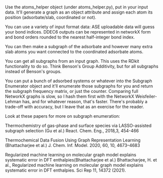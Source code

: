 Use the atoms_helper object (under atoms_helper.py), put in your input data. It'll generate a graph as an object attribute and assign each atom its position (adsorbate/slab, coordinated or not). 

You can use a variety of input format data: ASE uploadable data will guess your bond indices. DDEC6 outputs can be represented in networkX form and bond orders rounded to the nearest half-integer bond index.

You can then make a subgraph of the adsorbate and however many extra slab atoms you want connected to the coordinated adsorbate atoms.

You can get all subgraphs from an input graph. This uses the RDkit functionality to do so. Think Benson's Group Additivity, but for all subgraphs instead of Benson's groups. 

You can put a bunch of adsorbed systems or whatever into the Subgraph Enumerator object and it'll enumerate those subgraphs for you and return the subgraph frequency matrix, or just the counter. 
Comparing full NetworkX graphs is slow, so I hash them first with the NetworkX Weisfeiler-Lehman has, and for whatever reason, that's faster. There's probably a trade-off with accuracy, but I leave that as an exercise for the reader.



Look at these papers for more on subgraph enumeration:

Thermochemistry of gas-phase and surface species via LASSO-assisted subgraph selection (Gu et al.)
React. Chem. Eng., 2018,3, 454-466

Thermochemical Data Fusion Using Graph Representation Learning (Bhattacharjee et al.)
J. Chem. Inf. Model. 2020, 60, 10, 4673–4683

Regularized machine learning on molecular graph model explains systematic error in DFT enthalpies(Bhattacharjee et al.)
Bhattacharjee, H. et al., Regularized machine learning on molecular graph model explains systematic error in DFT enthalpies. Sci Rep 11, 14372 (2021).
